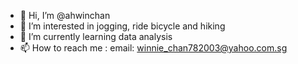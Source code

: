 - 👋 Hi, I’m @ahwinchan
- 👀 I’m interested in jogging, ride bicycle and hiking
- 🌱 I’m currently learning data analysis
- 📫 How to reach me : email: winnie_chan782003@yahoo.com.sg

<!---
ahwinchan/ahwinchan is a ✨ special ✨ repository because its `README.md` (this file) appears on your GitHub profile.
You can click the Preview link to take a look at your changes.
--->
